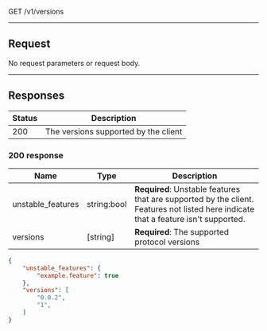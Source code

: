 GET /v1/versions

---

## Request

No request parameters or request body.

---

## Responses

|Status|Description|
|-|-|
|200|The versions supported by the client|

### 200 response

|Name|Type|Description|
|-|-|-|
|unstable_features|string:bool|**Required**: Unstable features that are supported by the client. Features not listed here indicate that a feature isn't supported.|
|versions|[string]|**Required**: The supported protocol versions

```json
{
    "unstable_features": {
        "example.feature": true
    },
    "versions": [
        "0.0.2",
        "1",
    ]
}
```